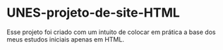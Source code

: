 # UNES-projeto-de-site-HTML
Esse projeto foi criado com um intuito de colocar em prática a base dos meus estudos iniciais apenas em HTML.
